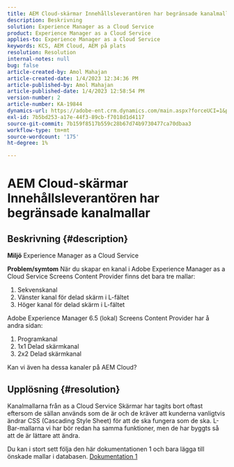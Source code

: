 ```yaml
---
title: AEM Cloud-skärmar Innehållsleverantören har begränsade kanalmallar
description: Beskrivning
solution: Experience Manager as a Cloud Service
product: Experience Manager as a Cloud Service
applies-to: Experience Manager as a Cloud Service
keywords: KCS, AEM Cloud, AEM på plats
resolution: Resolution
internal-notes: null
bug: false
article-created-by: Amol Mahajan
article-created-date: 1/4/2023 12:34:36 PM
article-published-by: Amol Mahajan
article-published-date: 1/4/2023 12:58:54 PM
version-number: 2
article-number: KA-19844
dynamics-url: https://adobe-ent.crm.dynamics.com/main.aspx?forceUCI=1&pagetype=entityrecord&etn=knowledgearticle&id=2c06cc21-2c8c-ed11-81ad-6045bd0061cb
exl-id: 7b5bd253-a17e-44f3-89cb-f7018d1d4117
source-git-commit: 7b159f8517b559c28b67d74b9730477ca70dbaa3
workflow-type: tm+mt
source-wordcount: '175'
ht-degree: 1%

---
```


# AEM Cloud-skärmar Innehållsleverantören har begränsade kanalmallar

## Beskrivning {#description}

<b>Miljö</b>
Experience Manager as a Cloud Service


<b>Problem/symtom</b>
När du skapar en kanal i Adobe Experience Manager as a Cloud Service Screens Content Provider finns det bara tre mallar:

1. Sekvenskanal
2. Vänster kanal för delad skärm i L-fältet
3. Höger kanal för delad skärm i L-fältet




Adobe Experience Manager 6.5 (lokal) Screens Content Provider har å andra sidan:

1. Programkanal
2. 1x1 Delad skärmkanal
3. 2x2 Delad skärmkanal


Kan vi även ha dessa kanaler på AEM Cloud?


## Upplösning {#resolution}


Kanalmallarna från as a Cloud Service Skärmar har tagits bort oftast eftersom de sällan används som de är och de kräver att kunderna vanligtvis ändrar CSS (Cascading Style Sheet) för att de ska fungera som de ska.
L-Bar-mallarna vi har bör redan ha samma funktioner, men de har byggts så att de är lättare att ändra.

Du kan i stort sett följa den här dokumentationen 1 och bara lägga till önskade mallar i databasen.
[Dokumentation 1](https://experienceleague.adobe.com/docs/experience-manager-screens/user-guide/developing/creating-custom-templates-multizone-layouts.html?lang=en)
